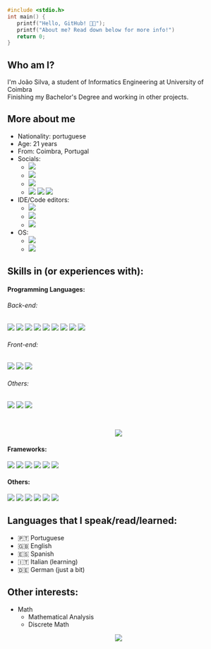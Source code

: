 ```C
#include <stdio.h>
int main() {
   printf("Hello, GitHub! 👋😎");
   printf("About me? Read down below for more info!")
   return 0;
}
```
## Who am I?
I'm João Silva, a student of Informatics Engineering at University of Coimbra<br>
Finishing my Bachelor's Degree and working in other projects.

## More about me
* Nationality: portuguese
* Age: 21 years 
* From: Coimbra, Portugal
* Socials:
	+ [![](https://img.shields.io/badge/-Gmail-D14836?style=flat&logo=Gmail&logoColor=white&link=mailto:j0a0carll21@gmail.com)](mailto:j0a0carll21@gmail.com)
	+ [![](https://img.shields.io/badge/Twitter-1DA1F2?style=flat&logo=twitter&logoColor=white)](https://twitter.com/pingucas21)
	+ [![](https://img.shields.io/badge/Instagram-E4405F?style=flat&logo=instagram&logoColor=white)](https://www.instagram.com/j0a0_s1lva/)
	+ [![](https://img.shields.io/badge/YouTube-FF0000?style=flat&logo=youtube&logoColor=white)](https://www.youtube.com/channel/UCJh5RKXC3ZrCeYVkv-x4zSQ) ![](https://img.shields.io/youtube/channel/views/UCJh5RKXC3ZrCeYVkv-x4zSQ?style=social) ![](https://img.shields.io/youtube/channel/subscribers/UCJh5RKXC3ZrCeYVkv-x4zSQ?style=social)
* IDE/Code editors:
	+ ![](https://img.shields.io/badge/Visual_Studio_Code-0078D4?style=flat&logo=visual%20studio%20code&logoColor=white)
	+ ![](https://img.shields.io/badge/Visual_Studio-5C2D91?style=flat&logo=visual%20studio&logoColor=white)
	+ ![](https://img.shields.io/badge/IntelliJIDEA-000000.svg?style=flat&logo=intellij-idea&logoColor=white)
* OS: 
	+ ![](https://img.shields.io/badge/Windows-0078D6?style=flat&logo=windows&logoColor=white)
	+ ![](https://img.shields.io/badge/Linux_(Virtual_Machine)-FCC624?style=flat&logo=linux&logoColor=black)

## Skills in (or experiences with):  
#### Programming Languages:
###### Back-end:
![](https://img.shields.io/badge/ASM-Assembly-333333) ![](https://img.shields.io/badge/-C-333333?style=flat&logo=C%2B%2B&logoColor=5459E2) ![](https://img.shields.io/badge/-C++-333333?style=flat&logo=C%2B%2B&logoColor=895BE6) ![](https://img.shields.io/badge/-CS-333333?style=flat&logo=C%2B%2B&logoColor=732FFA) ![](https://img.shields.io/badge/Java-333333?style=flat&logo=java&logoColor=FFFFFF) ![](https://img.shields.io/badge/M-MatLab-333333) ![](https://img.shields.io/badge/Python-333333?style=flat&logo=python&logoColor=4F74DA) ![](https://img.shields.io/badge/PostgresSQL-333333?style=flat&logo=postgresql&logoColor=white) ![](https://img.shields.io/badge/Visual_Basic-333333?style=flat&logo=VisualStudio&logoColor=8332E1)

###### Front-end:
 ![](https://img.shields.io/badge/CSS-333333?style=flat&logo=css3&logoColor=1FC4D7) ![](https://img.shields.io/badge/HTML-333333?style=flat&logo=html5&logoColor=E67925) ![](https://img.shields.io/badge/Javascript-333333?style=flat&logo=javascript&logoColor=EED221)
 
 ###### Others:
![](https://img.shields.io/badge/R-333333?style=flat&logo=r&logoColor=217AEE) ![](https://img.shields.io/badge/Shell_Script-333333?style=flat&logo=gnu-bash&logoColor=white) ![](https://img.shields.io/badge/Markdown-333333?style=flat&logo=markdown&logoColor=white)

<br>
<a href="https://github.com/ikikara">
  	<p align="center">
		<img src="https://github-readme-stats.vercel.app/api/top-langs/?username=ikikara&theme=dracula" />
	</p>
</a>

#### Frameworks:
![](https://img.shields.io/badge/Django-333333?style=flat&logo=django&logoColor=009900) ![](https://img.shields.io/badge/Flask-333333?style=flat&logo=flask&logoColor=white) ![](https://img.shields.io/badge/OpengGL-333333?style=flat&logo=opengl&logoColor=4568BA) ![](https://img.shields.io/badge/PY-Psycopg2-333333) ![](https://img.shields.io/badge/React_Native-333333?style=flat&logo=react&logoColor=4EC6DE) ![](https://img.shields.io/badge/Spring_Boot-333333?style=flat&logo=spring-boot) ![]()

#### Others:
![](https://img.shields.io/badge/Docker-333333?style=flat&logo=docker&logoColor=39AAE2) ![](https://img.shields.io/badge/Git-333333?style=flat&logo=git&logoColor=E28239) ![](https://img.shields.io/badge/GitHub-333333?style=flat&logo=github&logoColor=white) ![](https://img.shields.io/badge/GitKraken-333333?style=flat&logo=gitkraken&logoColor=6EB233) ![](https://img.shields.io/badge/GitLab-333333?style=flat&logo=gitlab&logoColor=white) ![](https://img.shields.io/badge/Postman-333333?style=flat&logo=postman&logoColor=EF9928) 

## Languages that I speak/read/learned:
* 🇵🇹 Portuguese
* 🇬🇧 English
* 🇪🇸 Spanish
* 🇮🇹 Italian (learning)
* 🇩🇪 German (just a bit)

## Other interests:
+ Math 
	+ Mathematical Analysis
	+ Discrete Math
 

<a href="https://github.com/ikikara" >	
	<p align="center">
		<img src="https://github-readme-stats.vercel.app/api?username=ikikara&theme=dracula" />
	</p>
</a>

